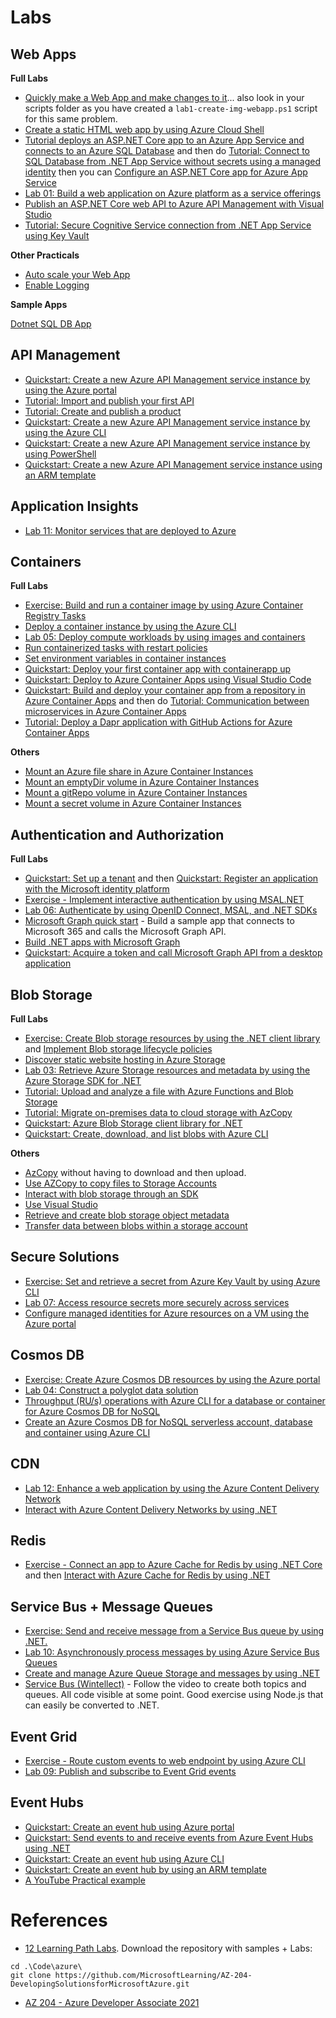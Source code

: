 
# Labs

## Web Apps

**Full Labs**
- [Quickly make a Web App and make changes to it](https://learn.microsoft.com/en-us/training/modules/introduction-to-azure-app-service/7-create-html-web-app)... also look in your scripts folder as you have created a `lab1-create-img-webapp.ps1` script for this same problem.
- [Create a static HTML web app by using Azure Cloud Shell](https://learn.microsoft.com/en-us/training/modules/introduction-to-azure-app-service/7-create-html-web-app)
- [Tutorial deploys an ASP.NET Core app to an Azure App Service and connects to an Azure SQL Database](https://learn.microsoft.com/en-us/azure/app-service/tutorial-dotnetcore-sqldb-app?pivots=platform-linux) and then do [Tutorial: Connect to SQL Database from .NET App Service without secrets using a managed identity](https://learn.microsoft.com/en-us/azure/app-service/tutorial-connect-msi-sql-database?tabs%3Dwindowsclient%2Cef%2Cdotnet) then you can [Configure an ASP.NET Core app for Azure App Service](https://learn.microsoft.com/en-us/azure/app-service/configure-language-dotnetcore?pivots%3Dplatform-linux)
- [Lab 01: Build a web application on Azure platform as a service offerings](https://microsoftlearning.github.io/AZ-204-DevelopingSolutionsforMicrosoftAzure/Instructions/Labs/AZ-204_lab_01.html)
- [Publish an ASP.NET Core web API to Azure API Management with Visual Studio](https://learn.microsoft.com/en-us/aspnet/core/tutorials/publish-to-azure-api-management-using-vs?source%3Drecommendations%26view%3Daspnetcore-7.0)
- [Tutorial: Secure Cognitive Service connection from .NET App Service using Key Vault](https://learn.microsoft.com/en-us/azure/app-service/tutorial-connect-msi-key-vault)

**Other Practicals**
- [Auto scale your Web App](https://learn.microsoft.com/en-us/training/modules/scale-apps-app-service/4-autoscale-app-service)
- [Enable Logging](https://learn.microsoft.com/en-us/training/modules/configure-web-app-settings/5-enable-diagnostic-logging)

**Sample Apps**

[Dotnet SQL DB App](https://github.com/Azure-Samples/dotnetcore-sqldb-tutorial)

## API Management

- [Quickstart: Create a new Azure API Management service instance by using the Azure portal](https://learn.microsoft.com/en-us/azure/api-management/get-started-create-service-instance)
- [Tutorial: Import and publish your first API](https://learn.microsoft.com/en-us/azure/api-management/import-and-publish?source%3Drecommendations)
- [Tutorial: Create and publish a product](https://learn.microsoft.com/en-us/azure/api-management/api-management-howto-add-products?source%3Drecommendations%26tabs%3Dazure-portal)
- [Quickstart: Create a new Azure API Management service instance by using the Azure CLI](https://learn.microsoft.com/en-us/azure/api-management/get-started-create-service-instance-cli)
- [Quickstart: Create a new Azure API Management service instance by using PowerShell](https://learn.microsoft.com/en-us/azure/api-management/powershell-create-service-instance)
- [Quickstart: Create a new Azure API Management service instance using an ARM template](https://learn.microsoft.com/en-us/azure/api-management/quickstart-arm-template)

## Application Insights

- [Lab 11: Monitor services that are deployed to Azure](https://microsoftlearning.github.io/AZ-204-DevelopingSolutionsforMicrosoftAzure/Instructions/Labs/AZ-204_lab_11.html)

## Containers

**Full Labs**

- [Exercise: Build and run a container image by using Azure Container Registry Tasks](https://learn.microsoft.com/en-us/training/modules/publish-container-image-to-azure-container-registry/6-build-run-image-azure-container-registry)
- [Deploy a container instance by using the Azure CLI](https://learn.microsoft.com/en-us/training/modules/create-run-container-images-azure-container-instances/3-run-azure-container-instances-cloud-shell)
- [Lab 05: Deploy compute workloads by using images and containers](https://microsoftlearning.github.io/AZ-204-DevelopingSolutionsforMicrosoftAzure/Instructions/Labs/AZ-204_lab_05.html)
- [Run containerized tasks with restart policies](https://learn.microsoft.com/en-us/training/modules/create-run-container-images-azure-container-instances/4-run-containerized-tasks-restart-policies)
- [Set environment variables in container instances](https://learn.microsoft.com/en-us/training/modules/create-run-container-images-azure-container-instances/5-set-environment-variables-azure-container-instances)
- [Quickstart: Deploy your first container app with containerapp up](https://learn.microsoft.com/en-us/azure/container-apps/get-started?tabs%3Dbash)
- [Quickstart: Deploy to Azure Container Apps using Visual Studio Code](https://learn.microsoft.com/en-us/azure/container-apps/deploy-visual-studio-code?source%3Drecommendations)
- [Quickstart: Build and deploy your container app from a repository in Azure Container Apps](https://learn.microsoft.com/en-us/azure/container-apps/quickstart-code-to-cloud?tabs%3Dbash%2Ccsharp%26pivots%3Dgithub-build) and then do [Tutorial: Communication between microservices in Azure Container Apps](https://learn.microsoft.com/en-us/azure/container-apps/communicate-between-microservices?source%3Drecommendations%26tabs%3Dbash%26pivots%3Dacr-remote)
- [Tutorial: Deploy a Dapr application with GitHub Actions for Azure Container Apps](https://learn.microsoft.com/en-us/azure/container-apps/dapr-github-actions?source%3Drecommendations%26tabs%3Dazure-cli)

**Others**

- [Mount an Azure file share in Azure Container Instances](https://learn.microsoft.com/en-us/azure/container-instances/container-instances-volume-azure-files)
- [Mount an emptyDir volume in Azure Container Instances](https://learn.microsoft.com/en-us/azure/container-instances/container-instances-volume-emptydir)
- [Mount a gitRepo volume in Azure Container Instances](https://learn.microsoft.com/en-us/azure/container-instances/container-instances-volume-gitrepo)
- [Mount a secret volume in Azure Container Instances](https://learn.microsoft.com/en-us/azure/container-instances/container-instances-volume-secret)

## Authentication and Authorization

**Full Labs**
- [Quickstart: Set up a tenant](https://learn.microsoft.com/en-us/azure/active-directory/develop/quickstart-create-new-tenant) and then [Quickstart: Register an application with the Microsoft identity platform](https://learn.microsoft.com/en-us/azure/active-directory/develop/quickstart-register-app)
- [Exercise - Implement interactive authentication by using MSAL.NET](https://learn.microsoft.com/en-us/training/modules/implement-authentication-by-using-microsoft-authentication-library/4-interactive-authentication-msal)
- [Lab 06: Authenticate by using OpenID Connect, MSAL, and .NET SDKs](https://microsoftlearning.github.io/AZ-204-DevelopingSolutionsforMicrosoftAzure/Instructions/Labs/AZ-204_lab_06.html)
- [Microsoft Graph quick start](https://developer.microsoft.com/en-us/graph/quick-start) - Build a sample app that connects to Microsoft 365 and calls the Microsoft Graph API.
- [Build .NET apps with Microsoft Graph](https://learn.microsoft.com/en-us/graph/tutorials/dotnet?tabs%3Daad)
- [Quickstart: Acquire a token and call Microsoft Graph API from a desktop application](https://learn.microsoft.com/en-us/azure/active-directory/develop/desktop-app-quickstart?pivots%3Ddevlang-uwp)

## Blob Storage

**Full Labs**

- [Exercise: Create Blob storage resources by using the .NET client library](https://learn.microsoft.com/en-us/training/modules/work-azure-blob-storage/4-develop-blob-storage-dotnet) and [Implement Blob storage lifecycle policies](https://learn.microsoft.com/en-us/training/modules/manage-azure-blob-storage-lifecycle/4-add-policy-blob-storage)
- [Discover static website hosting in Azure Storage](https://learn.microsoft.com/en-us/training/modules/explore-azure-blob-storage/5-blob-storage-static-website)
- [Lab 03: Retrieve Azure Storage resources and metadata by using the Azure Storage SDK for .NET](https://microsoftlearning.github.io/AZ-204-DevelopingSolutionsforMicrosoftAzure/Instructions/Labs/AZ-204_lab_03.html)
- [Tutorial: Upload and analyze a file with Azure Functions and Blob Storage](https://learn.microsoft.com/en-us/azure/storage/blobs/blob-upload-function-trigger?tabs%3Dazure-portal)
- [Tutorial: Migrate on-premises data to cloud storage with AzCopy](https://learn.microsoft.com/en-us/azure/storage/common/storage-use-azcopy-migrate-on-premises-data?toc%3D%2Fazure%2Fstorage%2Fblobs%2Ftoc.json%26bc%3D%2Fazure%2Fstorage%2Fblobs%2Fbreadcrumb%2Ftoc.json%26tabs%3Dwindows)
- [Quickstart: Azure Blob Storage client library for .NET](https://learn.microsoft.com/en-us/azure/storage/blobs/storage-quickstart-blobs-dotnet?tabs%3Dvisual-studio%2Cmanaged-identity%2Croles-azure-portal%2Csign-in-azure-cli%2Cidentity-visual-studio)
- [Quickstart: Create, download, and list blobs with Azure CLI](https://learn.microsoft.com/en-us/azure/storage/blobs/storage-quickstart-blobs-cli)

**Others**

- [AzCopy](https://www.udemy.com/course/70532-azure/learn/lecture/32254716#overview) without having to download and then upload.
- [Use AZCopy to copy files to Storage Accounts](https://app.exampro.co/student/material/az-204/2527)
- [Interact with blob storage through an SDK](https://app.exampro.co/student/material/az-204/4246)
- [Use Visual Studio](https://www.udemy.com/course/70532-azure/learn/lecture/32254726#overview)
- [Retrieve and create blob storage object metadata](https://app.exampro.co/student/material/az-204/4245)
- [Transfer data between blobs within a storage account](https://app.exampro.co/student/material/az-204/4244)

## Secure Solutions

- [Exercise: Set and retrieve a secret from Azure Key Vault by using Azure CLI](https://learn.microsoft.com/en-us/training/modules/implement-azure-key-vault/5-set-retrieve-secret-azure-key-vault)
- [Lab 07: Access resource secrets more securely across services](https://microsoftlearning.github.io/AZ-204-DevelopingSolutionsforMicrosoftAzure/Instructions/Labs/AZ-204_lab_07.html)
- [Configure managed identities for Azure resources on a VM using the Azure portal](https://learn.microsoft.com/en-us/azure/active-directory/managed-identities-azure-resources/qs-configure-portal-windows-vm)

## Cosmos DB

- [Exercise: Create Azure Cosmos DB resources by using the Azure portal](https://learn.microsoft.com/en-us/training/modules/explore-azure-cosmos-db/8-create-cosmos-db-resources-portal)
- [Lab 04: Construct a polyglot data solution](https://microsoftlearning.github.io/AZ-204-DevelopingSolutionsforMicrosoftAzure/Instructions/Labs/AZ-204_lab_04.html)
- [Throughput (RU/s) operations with Azure CLI for a database or container for Azure Cosmos DB for NoSQL](https://learn.microsoft.com/en-us/azure/cosmos-db/scripts/cli/nosql/throughput)
- [Create an Azure Cosmos DB for NoSQL serverless account, database and container using Azure CLI](https://learn.microsoft.com/en-us/azure/cosmos-db/scripts/cli/nosql/serverless#run-the-script)

## CDN

- [Lab 12: Enhance a web application by using the Azure Content Delivery Network](https://microsoftlearning.github.io/AZ-204-DevelopingSolutionsforMicrosoftAzure/Instructions/Labs/AZ-204_lab_12.html)
- [Interact with Azure Content Delivery Networks by using .NET](https://learn.microsoft.com/en-us/training/modules/develop-for-storage-cdns/4-azure-cdn-libraries-dotnet)

## Redis

- [Exercise - Connect an app to Azure Cache for Redis by using .NET Core](https://learn.microsoft.com/en-us/training/modules/develop-for-azure-cache-for-redis/5-console-app-azure-cache-redis) and then [Interact with Azure Cache for Redis by using .NET](https://learn.microsoft.com/en-us/training/modules/develop-for-azure-cache-for-redis/4-interact-redis-api)

## Service Bus + Message Queues

- [Exercise: Send and receive message from a Service Bus queue by using .NET.](https://learn.microsoft.com/en-us/training/modules/discover-azure-message-queue/6-send-receive-messages-service-bus)
- [Lab 10: Asynchronously process messages by using Azure Service Bus Queues
](https://microsoftlearning.github.io/AZ-204-DevelopingSolutionsforMicrosoftAzure/Instructions/Labs/AZ-204_lab_10.html)
- [Create and manage Azure Queue Storage and messages by using .NET](https://learn.microsoft.com/en-us/training/modules/discover-azure-message-queue/8-queue-storage-code-examples)
- [Service Bus (Wintellect)](https://youtu.be/vcWpmv8tJBQ) - Follow the video to create both topics and queues. All code visible at some point. Good exercise using Node.js that can easily be converted to .NET.

## Event Grid

- [Exercise - Route custom events to web endpoint by using Azure CLI](https://learn.microsoft.com/en-us/training/modules/azure-event-grid/8-event-grid-custom-events)
- [Lab 09: Publish and subscribe to Event Grid events](https://microsoftlearning.github.io/AZ-204-DevelopingSolutionsforMicrosoftAzure/Instructions/Labs/AZ-204_lab_09.html)

## Event Hubs

- [Quickstart: Create an event hub using Azure portal](https://learn.microsoft.com/en-us/azure/event-hubs/event-hubs-create)
- [Quickstart: Send events to and receive events from Azure Event Hubs using .NET](https://learn.microsoft.com/en-us/azure/event-hubs/event-hubs-dotnet-standard-getstarted-send?tabs%3Dpasswordless%2Croles-azure-portal)
- [Quickstart: Create an event hub using Azure CLI](https://learn.microsoft.com/en-us/azure/event-hubs/event-hubs-quickstart-cli)
- [Quickstart: Create an event hub by using an ARM template](https://learn.microsoft.com/en-us/azure/event-hubs/event-hubs-resource-manager-namespace-event-hub)
- [A YouTube Practical example](https://www.youtube.com/watch?v=zm1XUTAa9sc&t=29s)



# References

- [12 Learning Path Labs](https://microsoftlearning.github.io/AZ-204-DevelopingSolutionsforMicrosoftAzure/). Download the repository with samples + Labs:
```
cd .\Code\azure\
git clone https://github.com/MicrosoftLearning/AZ-204-DevelopingSolutionsforMicrosoftAzure.git
```

- [AZ 204 - Azure Developer Associate 2021](https://learn.microsoft.com/en-us/users/rishanthakumar/collections/m1w6in77yweer1)
